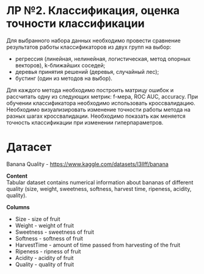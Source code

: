 # ЛР №2. Классификация, оценка точности классификации

Для выбранного набора данных необходимо провести сравнение результатов работы классификаторов из двух групп на выбор: 
- регрессия (линейная, нелинейная, логистическая, метод опорных векторов), k-ближайших соседей;
- деревья принятия решений (деревья, случайный лес);
- бустинг (один из методов на выбор).

Для каждого метода необходимо построить матрицу ошибок и рассчитать одну из следующих метрик: f-мера, ROC AUC, accuracy.
При обучении классификатора необходимо использовать кроссвалидацию. Необходимо визуализировать изменение точности работы метода на разных шагах кроссвалидации. Необходимо показать как меняется точность классификации при изменении гиперпараметров.

# Датасет
Banana Quality - https://www.kaggle.com/datasets/l3llff/banana

**Content**  
Tabular dataset contains numerical information about bananas of different quality (size, weight, sweetness, softness, harvest time, ripeness, acidity, quality).  

**Columns**
- Size - size of fruit
- Weight - weight of fruit
- Sweetness - sweetness of fruit
- Softness - softness of fruit
- HarvestTime - amount of time passed from harvesting of the fruit
- Ripeness - ripness of fruit
- Acidity - acidity of fruit
- Quality - quality of fruit

